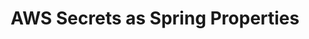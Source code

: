 ---
id: define_aws_secrets_java
title: AWS Secrets as Spring Properties
sidebar_label: AWS Secrets as Spring Properties
hide_title: false
hide_table_of_contents: false
description: How to use AWS Secrets as properties
keywords:
- aws xray
- daemon
- settings
- template
- certificate
---